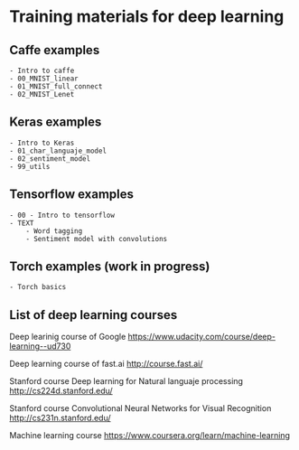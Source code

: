 # Training materials for deep learning


## Caffe examples
    - Intro to caffe
    - 00_MNIST_linear
    - 01_MNIST_full_connect
    - 02_MNIST_Lenet

## Keras examples
    - Intro to Keras
    - 01_char_languaje_model
    - 02_sentiment_model
    - 99_utils


## Tensorflow examples
    - 00 - Intro to tensorflow
    - TEXT
        - Word tagging
        - Sentiment model with convolutions
    

## Torch examples (work in progress)
    - Torch basics 


## List of deep learning courses

Deep learinig course of Google
    https://www.udacity.com/course/deep-learning--ud730

Deep learning course of fast.ai
    http://course.fast.ai/

Stanford course Deep learning for Natural languaje processing
    http://cs224d.stanford.edu/

Stanford course Convolutional Neural Networks for Visual Recognition
    http://cs231n.stanford.edu/

Machine learning course 
    https://www.coursera.org/learn/machine-learning
